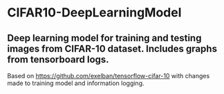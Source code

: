 # CIFAR10-DeepLearningModel
Deep learning model for training and testing images from CIFAR-10 dataset. Includes graphs from tensorboard logs.
----------------------------------------------------
Based on https://github.com/exelban/tensorflow-cifar-10 with changes made to training model and information logging.
